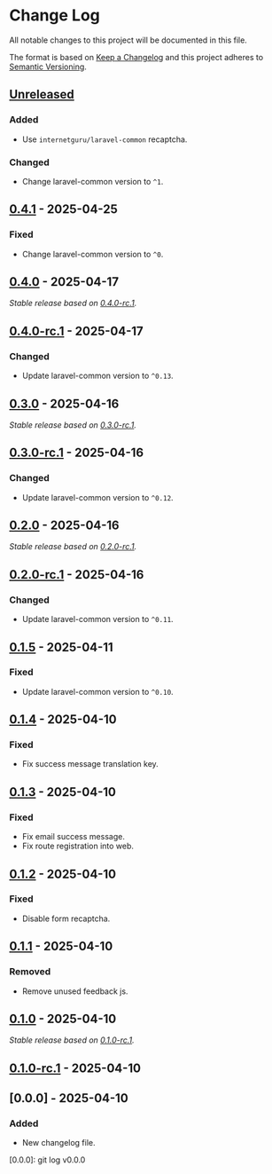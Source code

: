 # Change Log
All notable changes to this project will be documented in this file.

The format is based on [Keep a Changelog](http://keepachangelog.com/)
and this project adheres to [Semantic Versioning](http://semver.org/).

## [Unreleased]

### Added

- Use `internetguru/laravel-common` recaptcha.

### Changed

- Change laravel-common version to `^1`.

## [0.4.1] - 2025-04-25

### Fixed

- Change laravel-common version to `^0`.

## [0.4.0] - 2025-04-17

_Stable release based on [0.4.0-rc.1]._

## [0.4.0-rc.1] - 2025-04-17

### Changed

- Update laravel-common version to `^0.13`.

## [0.3.0] - 2025-04-16

_Stable release based on [0.3.0-rc.1]._

## [0.3.0-rc.1] - 2025-04-16

### Changed

- Update laravel-common version to `^0.12`.

## [0.2.0] - 2025-04-16

_Stable release based on [0.2.0-rc.1]._

## [0.2.0-rc.1] - 2025-04-16

### Changed

- Update laravel-common version to `^0.11`.

## [0.1.5] - 2025-04-11

### Fixed

- Update laravel-common version to `^0.10`.

## [0.1.4] - 2025-04-10

### Fixed

- Fix success message translation key.

## [0.1.3] - 2025-04-10

### Fixed

- Fix email success message.
- Fix route registration into web.

## [0.1.2] - 2025-04-10

### Fixed

- Disable form recaptcha.

## [0.1.1] - 2025-04-10

### Removed

- Remove unused feedback js.

## [0.1.0] - 2025-04-10

_Stable release based on [0.1.0-rc.1]._

## [0.1.0-rc.1] - 2025-04-10

## [0.0.0] - 2025-04-10

### Added

- New changelog file.

[Unreleased]: https://https://github.com/internetguru/laravel-feedback/compare/staging...dev
[0.4.1]: https://https://github.com/internetguru/laravel-feedback/compare/v0.4.0...v0.4.1
[0.4.0]: https://https://github.com/internetguru/laravel-feedback/compare/v0.3.0...v0.4.0
[0.4.0-rc.1]: https://github.com/internetguru/laravel-feedback/releases/tag/v0.3.0
[0.3.0]: https://https://github.com/internetguru/laravel-feedback/compare/v0.2.0...v0.3.0
[0.3.0-rc.1]: https://github.com/internetguru/laravel-feedback/releases/tag/v0.2.0
[0.2.0]: https://https://github.com/internetguru/laravel-feedback/compare/v0.1.5...v0.2.0
[0.2.0-rc.1]: https://github.com/internetguru/laravel-feedback/releases/tag/v0.1.5
[0.1.5]: https://https://github.com/internetguru/laravel-feedback/compare/v0.1.4...v0.1.5
[0.1.4]: https://https://github.com/internetguru/laravel-feedback/compare/v0.1.3...v0.1.4
[0.1.3]: https://https://github.com/internetguru/laravel-feedback/compare/v0.1.2...v0.1.3
[0.1.2]: https://https://github.com/internetguru/laravel-feedback/compare/v0.1.1...v0.1.2
[0.1.1]: https://https://github.com/internetguru/laravel-feedback/compare/v0.1.0...v0.1.1
[0.1.0]: https://https://github.com/internetguru/laravel-feedback/compare/v0.0.0...v0.1.0
[0.1.0-rc.1]: https://github.com/internetguru/laravel-feedback/releases/tag/v0.0.0
[0.0.0]: git log v0.0.0
